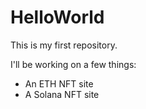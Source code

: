 # HelloWorld
This is my first repository.

I'll be working on a few things:
- An ETH NFT site
- A Solana NFT site
